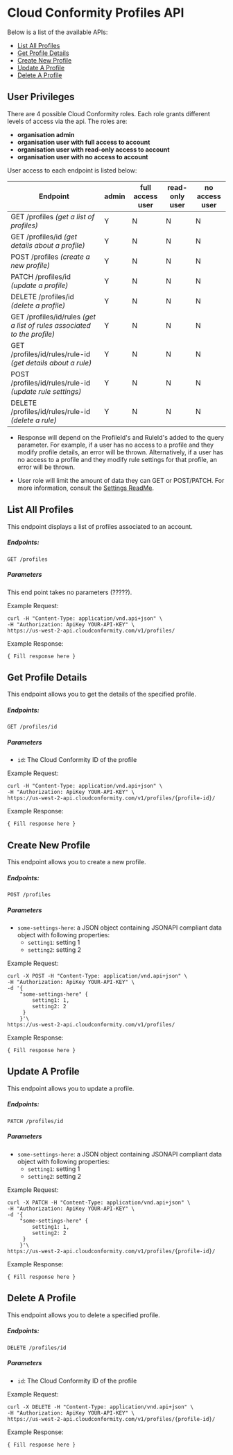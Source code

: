 # Cloud Conformity Profiles API


Below is a list of the available APIs:

- [List All Profiles](#list-all-profiles)
- [Get Profile Details](#get-profile-details)
- [Create New Profile](#create-new-profile)
- [Update A Profile](#update-a-profile)
- [Delete A Profile](#delete-a-profile)

## User Privileges
There are 4 possible Cloud Conformity roles. Each role grants different levels of access via the api. The roles are:

- __organisation admin__
- __organisation user with full access to account__
- __organisation user with read-only access to account__
- __organisation user with no access to account__

User access to each endpoint is listed below:

| Endpoint | admin | full access user| read-only user | no access user |
| ------------- | ------------- | ------------- | ------------- | ------------- |
| GET /profiles  *(get a list of profiles)* | Y | N | N | N |
| GET /profiles/id  *(get details about a profile)* | Y | N | N | N |
| POST /profiles  *(create a new profile)* | Y | N | N | N |
| PATCH /profiles/id  *(update a profile)* | Y | N | N | N |
| DELETE /profiles/id  *(delete a profile)* | Y | N | N | N |
| GET /profiles/id/rules *(get a list of rules associated to the profile)* | Y | N | N | N |
| GET /profiles/id/rules/rule-id *(get details about a rule)* | Y | N | N | N |
| POST /profiles/id/rules/rule-id *(update rule settings)* | Y | N | N | N |
| DELETE /profiles/id/rules/rule-id *(delete a rule)* | Y | N | N | N |

* Response will depend on the ProfileId's and RuleId's added to the query parameter. For example, if a user has no access to a profile and they modify profile details, an error will be thrown. Alternatively, if a user has no access to a profile and they modify rule settings for that profile, an error will be thrown.

* User role will limit the amount of data they can GET or POST/PATCH. For more information, consult the [Settings ReadMe](./Settings.md#).

## List All Profiles

This endpoint displays a list of profiles associated to an account.

##### Endpoints:

`GET /profiles`

##### Parameters
This end point takes no parameters (?????).

Example Request:

```
curl -H "Content-Type: application/vnd.api+json" \
-H "Authorization: ApiKey YOUR-API-KEY" \
https://us-west-2-api.cloudconformity.com/v1/profiles/
```
Example Response:

```
{ Fill response here }
```


## Get Profile Details

This endpoint allows you to get the details of the specified profile.

##### Endpoints:

`GET /profiles/id`

##### Parameters
- `id`: The Cloud Conformity ID of the profile


Example Request:

```
curl -H "Content-Type: application/vnd.api+json" \
-H "Authorization: ApiKey YOUR-API-KEY" \
https://us-west-2-api.cloudconformity.com/v1/profiles/{profile-id}/
```
Example Response:
```
{ Fill response here }
```


## Create New Profile

This endpoint allows you to create a new profile.

##### Endpoints:

`POST /profiles`

##### Parameters
- `some-settings-here`: a JSON object containing JSONAPI compliant data object with following properties:
  - `setting1`: setting 1
  - `setting2`: setting 2

Example Request:

```
curl -X POST -H "Content-Type: application/vnd.api+json" \
-H "Authorization: ApiKey YOUR-API-KEY" \
-d '{ 
    "some-settings-here" {
        setting1: 1,
        setting2: 2
     }
    }'\
https://us-west-2-api.cloudconformity.com/v1/profiles/
```
Example Response:

```
{ Fill response here }
```


## Update A Profile

This endpoint allows you to update a profile.

##### Endpoints:

`PATCH /profiles/id`

##### Parameters
- `some-settings-here`: a JSON object containing JSONAPI compliant data object with following properties:
  - `setting1`: setting 1
  - `setting2`: setting 2

Example Request:

```
curl -X PATCH -H "Content-Type: application/vnd.api+json" \
-H "Authorization: ApiKey YOUR-API-KEY" \
-d '{ 
    "some-settings-here" {
        setting1: 1,
        setting2: 2
     }
    }'\
https://us-west-2-api.cloudconformity.com/v1/profiles/{profile-id}/
```
Example Response:

```
{ Fill response here }
```


## Delete A Profile

This endpoint allows you to delete a specified profile.

##### Endpoints:

`DELETE /profiles/id`

##### Parameters
- `id`: The Cloud Conformity ID of the profile


Example Request:

```
curl -X DELETE -H "Content-Type: application/vnd.api+json" \
-H "Authorization: ApiKey YOUR-API-KEY" \
https://us-west-2-api.cloudconformity.com/v1/profiles/{profile-id}/
```
Example Response:
```
{ Fill response here }
```
